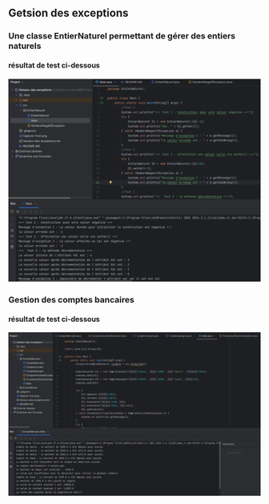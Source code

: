 <h2>Getsion des exceptions</h2>
<h3>Une classe EntierNaturel permettant de gérer des entiers naturels</h3>
<h4>résultat de test ci-dessous</h4>
<img src="./Capture-Test-Entier.png">

<h3>Gestion des comptes bancaires</h3>
<h4>résultat de test ci-dessous</h4>
<img src="./Capture-Test-Compte.png">
